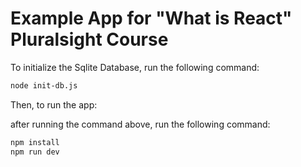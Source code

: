 # Example App for "What is React" Pluralsight Course

To initialize the Sqlite Database, run the following command:

```bash
node init-db.js
```

Then, to run the app:

after running the command above, run the following command:

```bash
npm install
npm run dev
```


